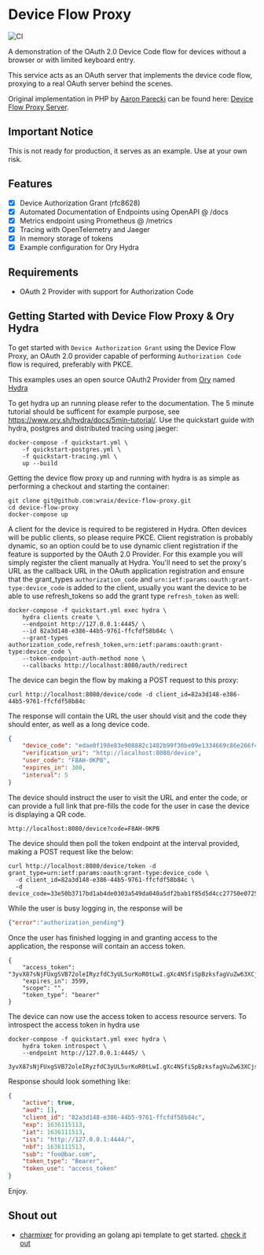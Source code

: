 # Device Flow Proxy
![CI](https://github.com/wraix/device-flow-proxy/actions/workflows/ci.yml/badge.svg?branch=main)

A demonstration of the OAuth 2.0 Device Code flow for devices without a browser or with limited keyboard entry.

This service acts as an OAuth server that implements the device code flow, proxying to a real OAuth server behind the scenes.

Original implementation in PHP by [Aaron Parecki](https://github.com/aaronpk) can be found here: [Device Flow Proxy Server](https://github.com/aaronpk/Device-Flow-Proxy-Server).

## Important Notice

This is not ready for production, it serves as an example. Use at your own risk.

## Features

- [x] Device Authorization Grant (rfc8628)
- [x] Automated Documentation of Endpoints using OpenAPI @ /docs
- [x] Metrics endpoint using Prometheus @ /metrics
- [x] Tracing with OpenTelemetry and Jaeger
- [x] In memory storage of tokens
- [x] Example configuration for Ory Hydra

## Requirements

- OAuth 2 Provider with support for Authorization Code

## Getting Started with Device Flow Proxy & Ory Hydra

To get started with `Device Authorization Grant` using the Device Flow Proxy, an OAuth 2.0 provider capable of performing `Authorization Code` flow is required, preferably with PKCE.

This examples uses an open source OAuth2 Provider from [Ory](https://www.ory.sh) named [Hydra](https://www.ory.sh/hydra/)

To get hydra up an running please refer to the documentation. The 5 minute tutorial should be sufficent for example purpose, see https://www.ory.sh/hydra/docs/5min-tutorial/. Use the quickstart guide with hydra, postgres and distributed tracing using jaeger:

```
docker-compose -f quickstart.yml \
    -f quickstart-postgres.yml \
    -f quickstart-tracing.yml \
    up --build
```

Getting the device flow proxy up and running with hydra is as simple as performing a checkout and starting the container:

```
git clone git@github.com:wraix/device-flow-proxy.git
cd device-flow-proxy
docker-compose up
```

A client for the device is required to be registered in Hydra. Often devices will be public clients, so please require PKCE. Client registration is probably dynamic, so an option could be to use dynamic client registration if the feature is supported by the OAuth 2.0 Provider. For this example you will simply register the client manually at Hydra. You'll need to set the proxy's URL as the callback URL in the OAuth application registration and ensure that the grant_types `authorization_code` and `urn:ietf:params:oauth:grant-type:device_code` is added to the client, usually you want the device to be able to use refresh_tokens so add the grant type `refresh_token` as well:

```
docker-compose -f quickstart.yml exec hydra \
    hydra clients create \
    --endpoint http://127.0.0.1:4445/ \
    --id 82a3d148-e386-44b5-9761-ffcfdf58b84c \
    --grant-types authorization_code,refresh_token,urn:ietf:params:oauth:grant-type:device_code \
    --token-endpoint-auth-method none \
    --callbacks http://localhost:8080/auth/redirect
```

The device can begin the flow by making a POST request to this proxy:

```
curl http://localhost:8080/device/code -d client_id=82a3d148-e386-44b5-9761-ffcfdf58b84c
```

The response will contain the URL the user should visit and the code they should enter, as well as a long device code.

```json
{
	"device_code": "edae0f198e83e908882c1482b99f30be09e1334669c86e266f40997bae7ffde3",
	"verification_uri": "http://localhost:8080/device",
	"user_code": "F8AH-0KPB",
	"expires_in": 300,
	"interval": 5
}
```

The device should instruct the user to visit the URL and enter the code, or can provide a full link that pre-fills the code for the user in case the device is displaying a QR code.

```
http://localhost:8080/device?code=F8AH-0KPB
```

The device should then poll the token endpoint at the interval provided, making a POST request like the below:

```
curl http://localhost:8080/device/token -d grant_type=urn:ietf:params:oauth:grant-type:device_code \
  -d client_id=82a3d148-e386-44b5-9761-ffcfdf58b84c \
  -d device_code=33e50b3717bd1ab4de0303a549da040a5df2bab1f85d5d4cc27750e0725dd72c
```

While the user is busy logging in, the response will be

```json
{"error":"authorization_pending"}
```

Once the user has finished logging in and granting access to the application, the response will contain an access token.

```
{
	"access_token": "3yvX87sNjFUxgSVB72oleIRyzfdC3yUL5urKoR0tLwI.gXc4NSfiSpBzksfagVuZw63XCjsmR7I2jXaJ7OBZj5c",
	"expires_in": 3599,
	"scope": "",
	"token_type": "bearer"
}
```

The device can now use the access token to access resource servers. To introspect the access token in hydra use

```
docker-compose -f quickstart.yml exec hydra \
    hydra token introspect \
    --endpoint http://127.0.0.1:4445/ \
    3yvX87sNjFUxgSVB72oleIRyzfdC3yUL5urKoR0tLwI.gXc4NSfiSpBzksfagVuZw63XCjsmR7I2jXaJ7OBZj5c
```

Response should look something like:

```json
{
	"active": true,
	"aud": [],
	"client_id": "82a3d148-e386-44b5-9761-ffcfdf58b84c",
	"exp": 1636115113,
	"iat": 1636111513,
	"iss": "http://127.0.0.1:4444/",
	"nbf": 1636111513,
	"sub": "foo@bar.com",
	"token_type": "Bearer",
	"token_use": "access_token"
}
```

Enjoy.


## Shout out

* [charmixer](https://github.com/charmixer) for providing an golang api template to get started. [check it out](https://github.com/charmixer/golang-api-template)
